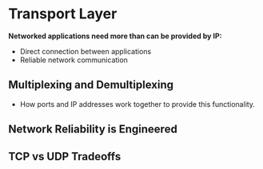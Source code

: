# Transport Layer 

**Networked applications need more than can be provided by IP:** 
  - Direct connection between applications 
  - Reliable network communication 


## Multiplexing and Demultiplexing 
  - How ports and IP addresses work together to provide this functionality. 

## Network Reliability is Engineered 

## TCP vs UDP Tradeoffs 


